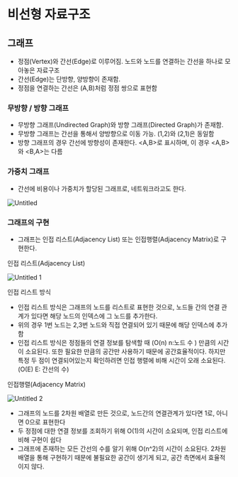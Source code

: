 # 비선형 자료구조

## 그래프

- 정점(Vertex)와 간선(Edge)로 이루어짐. 노드와 노드를 연결하는 간선을 하나로 모아놓은 자료구조
- 간선(Edge)는 단방향, 양방향이 존재함.
- 정점을 연결하는 간선은 (A,B)처럼 정점 쌍으로 표현함

### 무방향 / 방향 그래프

- 무방향 그래프(Undirected Graph)와 방향 그래프(Directed Graph)가 존재함.
- 무방향 그래프는 간선을 통해서 양방향으로 이동 가능. (1,2)와 (2,1)은 동일함
- 방향 그래프의 경우 간선에 방향성이 존재한다. <A,B>로 표시하며, 이 경우 <A,B>와 <B,A>는 다름

### 가중치 그래프

- 간선에 비용이나 가중치가 할당된 그래프로, 네트워크라고도 한다.

![Untitled](https://user-images.githubusercontent.com/51450093/188319240-d0b9ae3d-9279-48f9-9d67-5ef2c8fdb311.png)

### 그래프의 구현

- 그래프는 인접 리스트(Adjacency List) 또는 인접행렬(Adjacency Matrix)로 구현한다.

인접 리스트(Adjacency List)

![Untitled 1](https://user-images.githubusercontent.com/51450093/188319252-0858ecae-dbae-4c35-9c02-aa979722eb95.png)

인접 리스트 방식

- 인접 리스트 방식은 그래프의 노드를 리스트로 표현한 것으로, 노드들 간의 연결 관계가 있다면 해당 노드의 인덱스에 그 노드를 추가한다.
- 위의 경우 1번 노드는 2,3번 노드와 직접 연결되어 있기 때문에 해당 인덱스에 추가함
- 인접 리스트 방식은 정점들의 연결 정보를 탐색할 때 (O(n) n:노드 수 ) 만큼의 시간이 소요된다. 또한 필요한 만큼의 공간만 사용하기 때문에 공간효율적이다. 하지만 특정 두 점이 연결되어있는지 확인하려면 인접 행렬에 비해 시간이 오래 소요된다.(O(E) E: 간선의 수)

인접행렬(Adjacency Matrix)

![Untitled 2](https://user-images.githubusercontent.com/51450093/188319264-d62567d6-2e36-4b99-a8e1-9d39c1067879.png)

- 그래프의 노드를 2차원 배열로 만든 것으로, 노드간의 연결관계가 있다면 1로, 아니면 0으로 표현한다
- 두 정점에 대한 연결 정보를 조회하기 위해 O(1)의 시간이 소요되며, 인접 리스트에 비해 구현이 쉽다
- 그래프에 존재하는 모든 간선의 수를 알기 위해 O(n^2)의 시간이 소요된다. 2차원 배열을 통해 구현하기 때문에 불필요한 공간이 생기게 되고, 공간 측면에서 효율적이지 않다.
